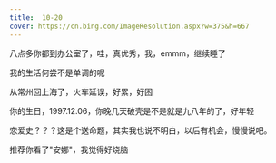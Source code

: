 ```yaml
---
title:  10-20
cover: https://cn.bing.com/ImageResolution.aspx?w=375&h=667
---
```


八点多你都到办公室了，哇，真优秀，我，emmm，继续睡了

我的生活何尝不是单调的呢

从常州回上海了，火车延误，好累，好困

你的生日，1997.12.06，你晚几天破壳是不是就是九八年的了，好年轻

恋爱史？？？这是个送命题，其实我也说不明白，以后有机会，慢慢说吧。

推荐你看了"安娜"，我觉得好烧脑